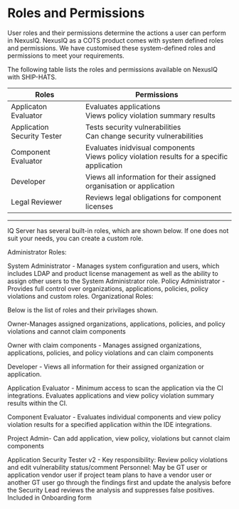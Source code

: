 # Roles and Permissions

User roles and their permissions determine the actions a user can perform in NexusIQ. NexusIQ as a COTS product comes with system defined roles and permissions. We have customised these system-defined roles and permissions to meet your requirements.

The following table lists the roles and permissions available on NexusIQ with SHIP-HATS.

|Roles |Permissions|
|---|---|
|Applicaton Evaluator|Evaluates applications<br>Views policy violation summary results|
Application Security Tester|Tests security vulnerabilities<br>Can change security vulnerabilities|
Component Evaluator|Evaluates inidvisual components<br>Views policy violation results for a specific application|
Developer|Views all information for their assigned organisation or application|
Legal Reviewer|Reviews legal obligations for component licenses|
---
<!--https://confluence.ship.gov.sg/display/SHIP/Nexus+IQ+Roles-->
IQ Server has several built-in roles, which are shown below. If one does not suit your needs, you can create a custom role.

Administrator Roles:

System Administrator - Manages system configuration and users, which includes LDAP and product license management as well as the ability to assign other users to the System Administrator role.
Policy Administrator - Provides full control over organizations, applications, policies, policy violations and custom roles.
Organizational Roles: 

Below is the list of roles and their privilages shown.

Owner-Manages assigned organizations, applications, policies, and policy violations and cannot claim components

<picture>

Owner with claim components - Manages assigned organizations, applications, policies, and policy violations and can claim components

<picture>

Developer - Views all information for their assigned organization or application.
<picture>

Application Evaluator - Minimum access to scan the application via the CI integrations. Evaluates applications and view policy violation summary results within the CI.


<picture>
Component Evaluator - Evaluates individual components and view policy violation results for a specified application within the IDE integrations.


<picture>

Project Admin- Can add application, view policy, violations but cannot claim components

<picture>

Application Security Tester v2  - 
Key responsibility: Review policy violations and edit vulnerability status/comment
Personnel: May be GT user or application vendor user if project team plans to have a vendor user or another GT user go through the findings first and update the analysis before the Security Lead reviews the analysis and suppresses false positives.  
Included in Onboarding form

<picture>